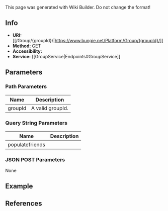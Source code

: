 <span class="wiki-builder">This page was generated with Wiki Builder. Do not change the format!</span>

## Info

* **URI:** [[/Group/{groupId}/|https://www.bungie.net/Platform/Group/{groupId}/]]
* **Method:** GET
* **Accessibility:** 
* **Service:** [[GroupService|Endpoints#GroupService]]

## Parameters
### Path Parameters
Name | Description
---- | -----------
groupId | A valid groupId.

### Query String Parameters
Name | Description
---- | -----------
populatefriends | 

### JSON POST Parameters
None

## Example


## References
